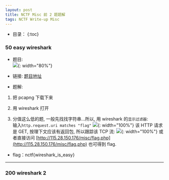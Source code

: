 ```yaml
---
layout: post
title: NCTF Misc 前 2 题题解
tags: NCTF Write-up Misc
---
```


* 目录：
{:toc}

### 50 easy wireshark 
* 题目:  
![](http://r.photo.store.qq.com/psb?/V11aPCg53lyBwf/SmRlvayblhs3xutKcX5CDznXRG09iggTZjLLkbOj99Y!/r/dHABAAAAAAAA){: width="80%"}

* 链接: [题目地址](http://115.28.150.176/wireshark.pcapng)

* 题解:

1. 把 pcapng 下载下来

2. 用 wireshark 打开

3. 分值这么低的题, 一般先找找字符串...所以, 用 wireshark 的`显示过滤器`:  
输入`http.request.uri matches "flag"` 
![](http://r.photo.store.qq.com/psb?/V11aPCg53lyBwf/yoR*j.98hY.bNskxG1gBDvHevW2BJXmzmbXMc*NlLdw!/r/dHABAAAAAAAA){: width="100%"}
该 HTTP 请求是 GET, 按理下文应该有返回包, 所以跟踪该 TCP 流:
![](http://r.photo.store.qq.com/psb?/V11aPCg53lyBwf/FQOhD*lLRP87txf2Yc7MIFssNb7M*irOsbKtEnJEX0g!/r/dG8BAAAAAAAA){: width="100%"}
或者直接访问 [http://115.28.150.176/misc/flag.php](http://115.28.150.176/misc/flag.php) 也可得到 flag. 

* flag：nctf{wireshark_is_easy}
<hr>

### 200 wireshark 2